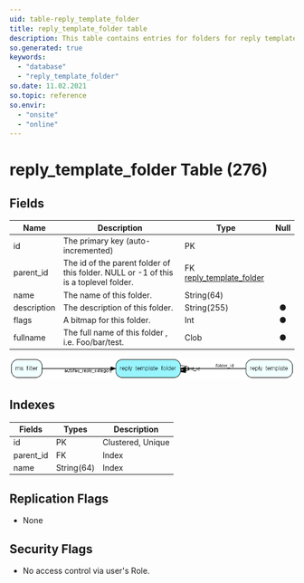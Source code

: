```yaml
---
uid: table-reply_template_folder
title: reply_template_folder table
description: This table contains entries for folders for reply templates.
so.generated: true
keywords:
  - "database"
  - "reply_template_folder"
so.date: 11.02.2021
so.topic: reference
so.envir:
  - "onsite"
  - "online"
---
```


# reply\_template\_folder Table (276)

## Fields

| Name | Description | Type | Null |
|------|-------------|------|:----:|
|id|The primary key (auto-incremented)|PK| |
|parent\_id|The id of the parent folder of this folder. NULL or -1 of this is a toplevel folder.|FK [reply_template_folder](reply-template-folder.md)| |
|name|The name of this folder.|String(64)| |
|description|The description of this folder.|String(255)|&#x25CF;|
|flags|A bitmap for this folder.|Int|&#x25CF;|
|fullname|The full name of this folder , i.e. Foo/bar/test.|Clob|&#x25CF;|


![reply_template_folder table relationship diagram](./media/reply_template_folder.png)

## Indexes

| Fields | Types | Description |
|--------|-------|-------------|
|id |PK |Clustered, Unique |
|parent\_id |FK |Index |
|name |String(64) |Index |

## Replication Flags

* None

## Security Flags

* No access control via user's Role.

